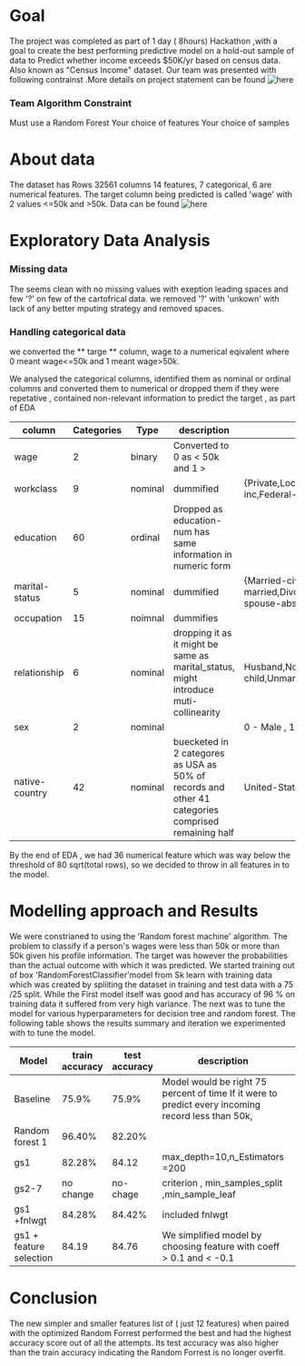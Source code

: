 
# Goal

The project was completed as part of 1 day ( 8hours) Hackathon ,with a goal to create the best performing predictive model 
on a hold-out sample of data to Predict whether income exceeds $50K/yr based on census data. Also known as "Census Income" dataset.
Our team was  presented with following contrainst .More details on project statement can be found ![here](https://git.generalassemb.ly/mzavar/Hackathon-Good-Fast-Cheap)

### Team Algorithm Constraint
Must use a Random Forest
Your choice of features
Your choice of samples

# About data
The dataset has Rows 32561 columns 14 features, 7 categorical, 6 are numerical features. The target column being predicted is
called 'wage' with 2 values <=50k and  >50k.
Data can be found ![here](https://archive.ics.uci.edu/ml/datasets/adult) 

# Exploratory Data Analysis
### Missing data
The seems clean with no missing values with exeption  leading spaces and few '?' on few of the cartofrical data.
we removed '?' with 'unkown' with lack of any better mputing strategy and removed spaces.

### Handling categorical data
we converted the ** targe ** column, wage to a numerical eqivalent where  0 meant  wage<=50k and 1 meant wage>50k.

We analysed the categorical columns, identified them as nominal or ordinal columns and converted them to numerical or dropped them if they were repetative , contained non-relevant information to predict the target , as part of EDA

|  column |Categories|Type   | description  | categories|  
|---|---|---|---|--- |
| wage  |2   |binary |  Converted to 0 as < 50k and 1  > |   |   |
| workclass|9 |nominal| dummified  |{Private,Local-gov,?,State-gov,Self-emp-inc,Federal-gov,Without-pay, Never-worked}
| education | 60  | ordinal | Dropped as education-num has same information in numeric form  |   |   |
| marital-status  | 5  | nominal  | dummified  | {Married-civ-spouse,Never-married,Divorced,Separated,Widowed,Married-spouse-absent,Married-AF-spouse} |
|occupation |15 |noimnal | dummifies |
|relationship| 6|nominal | dropping it as it might be same as marital_status, might introduce muti-collinearity|Husband,Not-in-family,Own-child,Unmarried,Wife,Other-relative
|sex |2 |nominal |  | 0 - Male , 1 - Female
|native-country|42 |nominal |buecketed in 2 categores as USA as 50% of records and other 41  categories comprised  remaining half |United-States= 1 , Other -0 


By the end of EDA , we had  36 numerical feature which was way below the threshold of 80 sqrt(total rows), so we decided to
throw in all features in to the model.

# Modelling approach and Results

We were constrianed to using the 'Random forest machine' algorithm. The problem  to classify  if a person's wages were less than 50k or more than 50k given his  profile information. The target was however the probabilities than  the actual outcome
with which it was predicted. We started training out of box 'RandomForestClassifier'model from Sk learn with training data
which was created by spliiting the  dataset in training and  test data with a 75 /25 split.
While the First model itself was good and has accuracy of 96 % on training data  it suffered from very high variance.
The next was to tune the model  for various hyperparameters for decision tree and random forest.
The following table shows the results summary and iteration we experimented with to tune the model. 


| Model  | train accuracy  | test accuracy|  description  |  |
|---|---|---|---|---|
| Baseline  |75.9%   |75.9%  | Model would be right 75 percent of time If it were to predict every incoming record less than 50k, |   |   |
| Random forest 1  | 96.40%  | 82.20%  |   |   |
|  gs1 | 82.28%  |  84.12 |max_depth=10,n_Estimators =200  |
|gs2-7 | no change | no-chage | criterion , min_samples_split ,min_sample_leaf |
|gs1 +fnlwgt| 84.28% | 84.42% | included fnlwgt
|gs1 + feature selection| 84.19 | 84.76 | We simplified model by choosing feature with coeff > 0.1 and < -0.1


# Conclusion

The new simpler and smaller features list of ( just 12 features) when paired with the optimized Random Forrest performed the best and had the highest accuracy score out of all the attempts. Its test accuracy was also higher than the train accuracy indicating the Random Forrest is no longer overfit.
